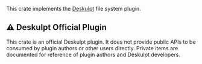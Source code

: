 This crate implements the [Deskulpt](https://csci-shu-410-se-project.github.io/Deskulpt/) file system plugin.

## ⚠️ Deskulpt Official Plugin

This crate is an official Deskulpt plugin. It does not provide public APIs to be consumed by plugin authors or other users directly. Private items are documented for reference of plugin authors and Deskulpt developers.
